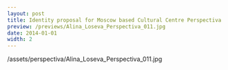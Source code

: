 ```yaml
---
layout: post
title: Identity proposal for Moscow based Cultural Centre Perspectiva
preview: /previews/Alina_Loseva_Perspectiva_011.jpg
date: 2014-01-01
width: 2
---
```

/assets/perspectiva/Alina_Loseva_Perspectiva_011.jpg
